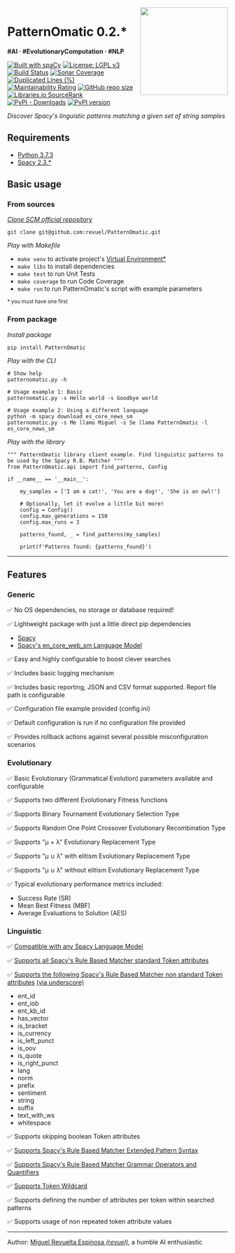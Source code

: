 <img src="https://svgshare.com/i/R3P.svg" width="200" height="200" align="right"/> 

# PatternOmatic 0.2.*

**\#AI · \#EvolutionaryComputation · \#NLP**

[![Built with spaCy](https://img.shields.io/badge/made%20with%20❤%20and-spaCy-09a3d5.svg)](https://spacy.io)
[![License: LGPL v3](https://img.shields.io/badge/License-LGPL%20v3-blue.svg)](https://www.gnu.org/licenses/lgpl-3.0)
[![Build Status](https://travis-ci.org/revuel/pip-example-pkg-revuel.svg?branch=master)](https://travis-ci.org/revuel/pip-example-pkg-revuel) 
[![Sonar Coverage](https://img.shields.io/sonar/coverage/revuel_pip-example-pkg-revuel?server=https%3A%2F%2Fsonarcloud.io)](https://sonarcloud.io/dashboard?id=revuel_pip-example-pkg-revuel)
[![Duplicated Lines (%)](https://sonarcloud.io/api/project_badges/measure?project=revuel_pip-example-pkg-revuel&metric=duplicated_lines_density)](https://sonarcloud.io/dashboard?id=revuel_pip-example-pkg-revuel)
[![Maintainability Rating](https://sonarcloud.io/api/project_badges/measure?project=revuel_pip-example-pkg-revuel&metric=sqale_rating)](https://sonarcloud.io/dashboard?id=revuel_pip-example-pkg-revuel)
[![GitHub repo size](https://img.shields.io/github/repo-size/revuel/pip-example-pkg-revuel?color=teal)](#)
[![Libraries.io SourceRank](https://img.shields.io/librariesio/sourcerank/pypi/pip-example-pkg-revuel)](https://libraries.io/pypi/pip-example-pkg-revuel/sourcerank)
[![PyPI - Downloads](https://img.shields.io/pypi/dm/pip-example-pkg-revuel?color=FFDF00&label=downloads)](https://pypistats.org/packages/pip-example-pkg-revuel)
[![PyPI version](https://badge.fury.io/py/pip-example-pkg-revuel.svg?color=red)](https://badge.fury.io/py/pip-example-pkg-revuel)

_Discover Spacy's linguistic patterns matching a given set of string samples_

## Requirements
- [Python 3.7.3](https://www.python.org/downloads/release/python-373/)
- [Spacy 2.3.*](https://spacy.io/usage/v2-3)

## Basic usage

### From sources
*[Clone SCM official repository](https://github.com/revuel/PatternOmatic)*

`git clone git@github.com:revuel/PatternOmatic.git`

*Play with Makefile*

- `make venv` to activate project's [Virtual Environment*](https://docs.python.org/3.7/library/venv.html)
- `make libs` to install dependencies
- `make test` to run Unit Tests
- `make coverage` to run Code Coverage
- `make run` to run PatternOmatic's script with example parameters

<sub>* you must have one first</sub>

### From package
*Install package*

`pip install PatternOmatic`

*Play with the CLI*

```
# Show help 
patternomatic.py -h

# Usage example 1: Basic
patternomatic.py -s Hello world -s Goodbye world

# Usage example 2: Using a different language
python -m spacy download es_core_news_sm
patternomatic.py -s Me llamo Miguel -s Se llama PatternOmatic -l es_core_news_sm
```

*Play with the library*
```
""" PatternOmatic library client example. Find linguistic patterns to be used by the Spacy R.B. Matcher """
from PatternOmatic.api import find_patterns, Config

if __name__ == '__main__':

    my_samples = ['I am a cat!', 'You are a dog!', 'She is an owl!']

    # Optionally, let it evolve a little bit more!
    config = Config()
    config.max_generations = 150
    config.max_runs = 3

    patterns_found, _ = find_patterns(my_samples)

    print(f'Patterns found: {patterns_found}')

```
---

## Features

### Generic

&#9989; No OS dependencies, no storage or database required!

&#9989; Lightweight package with just a little direct pip dependencies
- [Spacy](https://pypi.org/project/spacy/2.3.2/)
- [Spacy's en_core_web_sm Language Model](https://github.com/explosion/spacy-models/releases/tag/en_core_web_sm-2.3.0)

&#9989; Easy and highly configurable to boost clever searches

&#9989; Includes basic logging mechanism

&#9989; Includes basic reporting, JSON and CSV format supported. Report file path is configurable

&#9989; Configuration file example provided (config.ini)

&#9989; Default configuration is run if no configuration file provided

&#9989; Provides rollback actions against several possible misconfiguration scenarios

### Evolutionary

&#9989; Basic Evolutionary (Grammatical Evolution) parameters available and configurable

&#9989; Supports two different Evolutionary Fitness functions

&#9989; Supports Binary Tournament Evolutionary Selection Type

&#9989; Supports Random One Point Crossover Evolutionary Recombination Type

&#9989; Supports "µ + λ" Evolutionary Replacement Type

&#9989; Supports "µ ∪ λ" with elitism Evolutionary Replacement Type

&#9989; Supports "µ ∪ λ" without elitism Evolutionary Replacement Type

&#9989; Typical evolutionary performance metrics included:
- Success Rate (SR)
- Mean Best Fitness (MBF)
- Average Evaluations to Solution (AES)

### Linguistic

&#9989; [Compatible with any Spacy Language Model](https://spacy.io/usage/models#languages)

&#9989; [Supports all Spacy's Rule Based Matcher standard Token attributes](https://spacy.io/usage/rule-based-matching#adding-patterns-attributes)

&#9989; [Supports the following Spacy's Rule Based Matcher non standard Token attributes](https://spacy.io/api/token#attributes) [(via underscore)](https://spacy.io/usage/processing-pipelines#custom-components-attributes)
- ent_id
- ent_iob
- ent_kb_id
- has_vector
- is_bracket
- is_currency
- is_left_punct
- is_oov
- is_quote
- is_right_punct
- lang
- norm
- prefix
- sentiment
- string
- suffix
- text_with_ws
- whitespace

&#9989; Supports skipping boolean Token attributes

&#9989; [Supports Spacy's Rule Based Matcher Extended Pattern Syntax](https://spacy.io/usage/rule-based-matching#adding-patterns-attributes-extended)

&#9989; [Supports Spacy's Rule Based Matcher Grammar Operators and Quantifiers](https://spacy.io/usage/rule-based-matching#quantifiers)

&#9989; [Supports Token Wildcard](https://spacy.io/usage/rule-based-matching#adding-patterns-wildcard)

&#9989; Supports defining the number of attributes per token within searched patterns

&#9989; Supports usage of non repeated token attribute values

---

Author: [Miguel Revuelta Espinosa _(revuel)_](mailto:revuel22@hotmail.com "Contact author"), a humble AI enthusiastic
